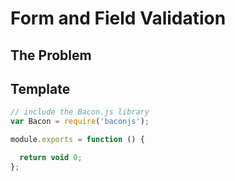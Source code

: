 # Form and Field Validation

## The Problem

## Template

```js
// include the Bacon.js library
var Bacon = require('baconjs');

module.exports = function () {

  return void 0;
};
```
